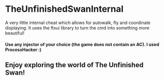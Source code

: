 # TheUnfinishedSwanInternal
A very little internal cheat which allows for autowalk, fly and coordinate displaying.
It uses the ftxui library to turn the cmd into something more beautiful!
#### Use any injector of your choice (the game does not contain an AC). I used ProcessHacker :)
## Enjoy exploring the world of The Unfinished Swan!
